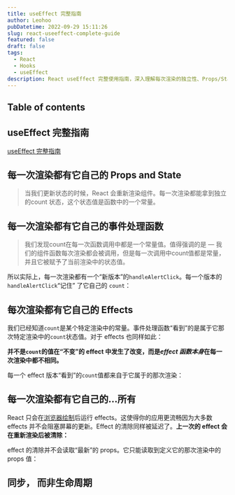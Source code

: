 ```yaml
---
title: useEffect 完整指南
author: Leohoo
pubDatetime: 2022-09-29 15:11:26
slug: react-useeffect-complete-guide
featured: false
draft: false
tags:
  - React
  - Hooks
  - useEffect
description: React useEffect 完整使用指南，深入理解每次渲染的独立性、Props/State闭包特性和Effects生命周期管理机制。
---
```


## Table of contents

## **useEffect 完整指南**

[useEffect 完整指南](https://overreacted.io/zh-hans/a-complete-guide-to-useeffect/)

## **每一次渲染都有它自己的 Props and State**

> 当我们更新状态的时候，React 会重新渲染组件。每一次渲染都能拿到独立的count  状态，这个状态值是函数中的一个常量。
>

## **每一次渲染都有它自己的事件处理函数**

> 我们发现count在每一次函数调用中都是一个常量值。值得强调的是 — 我们的组件函数每次渲染都会被调用，但是每一次调用中count值都是常量，并且它被赋予了当前渲染中的状态值。
>

所以实际上，每一次渲染都有一个“新版本”的`handleAlertClick`。每一个版本的`handleAlertClick`“记住” 了它自己的  `count`：

## **每次渲染都有它自己的 Effects**

我们已经知道`count`是某个特定渲染中的常量。事件处理函数“看到”的是属于它那次特定渲染中的`count`状态值。对于 effects 也同样如此：

**并不是`count`的值在“不变”的 effect 中发生了改变，而是*effect 函数本身*在每一次渲染中都不相同。**

每一个 effect 版本“看到”的`count`值都来自于它属于的那次渲染：

## **每一次渲染都有它自己的…所有**

React 只会在[浏览器绘制](https://medium.com/@dan_abramov/this-benchmark-is-indeed-flawed-c3d6b5b6f97f)后运行 effects。这使得你的应用更流畅因为大多数 effects 并不会阻塞屏幕的更新。Effect 的清除同样被延迟了。**上一次的 effect 会在重新渲染后被清除：**

effect 的清除并不会读取“最新”的 props。它只能读取到定义它的那次渲染中的 props 值：

## **同步， 而非生命周期**
